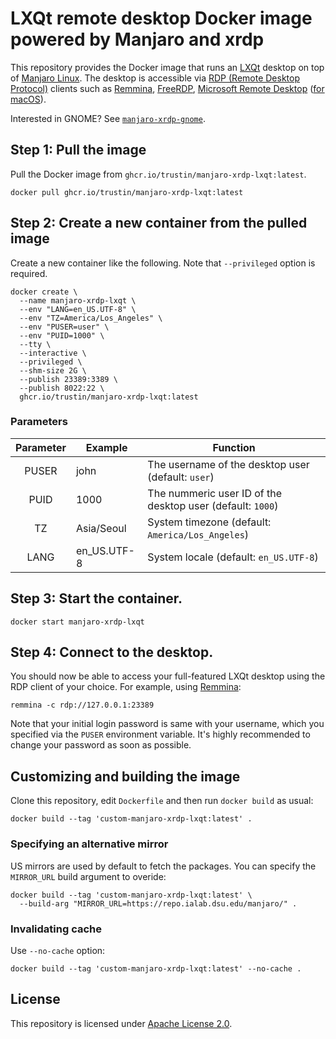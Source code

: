 # LXQt remote desktop Docker image powered by Manjaro and xrdp

This repository provides the Docker image that runs an [LXQt](https://lxqt-project.org)
desktop on top of [Manjaro Linux](https://manjaro.org). The desktop is accessible via
[RDP (Remote Desktop Protocol)](https://en.wikipedia.org/wiki/Remote_Desktop_Protocol)
clients such as [Remmina](https://remmina.org/), [FreeRDP](https://www.freerdp.com),
[Microsoft Remote Desktop](https://www.microsoft.com/en-us/p/microsoft-remote-desktop/9wzdncrfj3ps)
([for macOS](https://itunes.apple.com/app/microsoft-remote-desktop/id1295203466)).

Interested in GNOME? See [`manjaro-xrdp-gnome`](https://github.com/trustin/manjaro-xrdp-gnome).

## Step 1: Pull the image

Pull the Docker image from `ghcr.io/trustin/manjaro-xrdp-lxqt:latest`.

```shell
docker pull ghcr.io/trustin/manjaro-xrdp-lxqt:latest
```

## Step 2: Create a new container from the pulled image

Create a new container like the following. Note that `--privileged` option is required.

```
docker create \
  --name manjaro-xrdp-lxqt \
  --env "LANG=en_US.UTF-8" \
  --env "TZ=America/Los_Angeles" \
  --env "PUSER=user" \
  --env "PUID=1000" \
  --tty \
  --interactive \
  --privileged \
  --shm-size 2G \
  --publish 23389:3389 \
  --publish 8022:22 \
  ghcr.io/trustin/manjaro-xrdp-lxqt:latest
```

### Parameters

| Parameter | Example | Function |
| :----: | --- | --- |
| PUSER | john | The username of the desktop user (default: `user`) |
| PUID | 1000 | The nummeric user ID of the desktop user (default: `1000`) |
| TZ | Asia/Seoul | System timezone (default: `America/Los_Angeles`) |
| LANG | en\_US.UTF-8 | System locale (default: `en_US.UTF-8`) |

## Step 3: Start the container.

```
docker start manjaro-xrdp-lxqt
```

## Step 4: Connect to the desktop.

You should now be able to access your full-featured LXQt desktop using
the RDP client of your choice. For example, using [Remmina](https://remmina.org):

```
remmina -c rdp://127.0.0.1:23389
```

Note that your initial login password is same with your username, which you specified
via the `PUSER` environment variable. It's highly recommended to change your password
as soon as possible.

## Customizing and building the image

Clone this repository, edit `Dockerfile` and then run `docker build` as usual:

```
docker build --tag 'custom-manjaro-xrdp-lxqt:latest' .
```

### Specifying an alternative mirror

US mirrors are used by default to fetch the packages. You can specify the
`MIRROR_URL` build argument to overide:

```
docker build --tag 'custom-manjaro-xrdp-lxqt:latest' \
  --build-arg "MIRROR_URL=https://repo.ialab.dsu.edu/manjaro/" .
```

### Invalidating cache

Use `--no-cache` option:

```
docker build --tag 'custom-manjaro-xrdp-lxqt:latest' --no-cache .
```

## License

This repository is licensed under [Apache License 2.0](https://tldrlegal.com/license/apache-license-2.0-(apache-2.0)).
